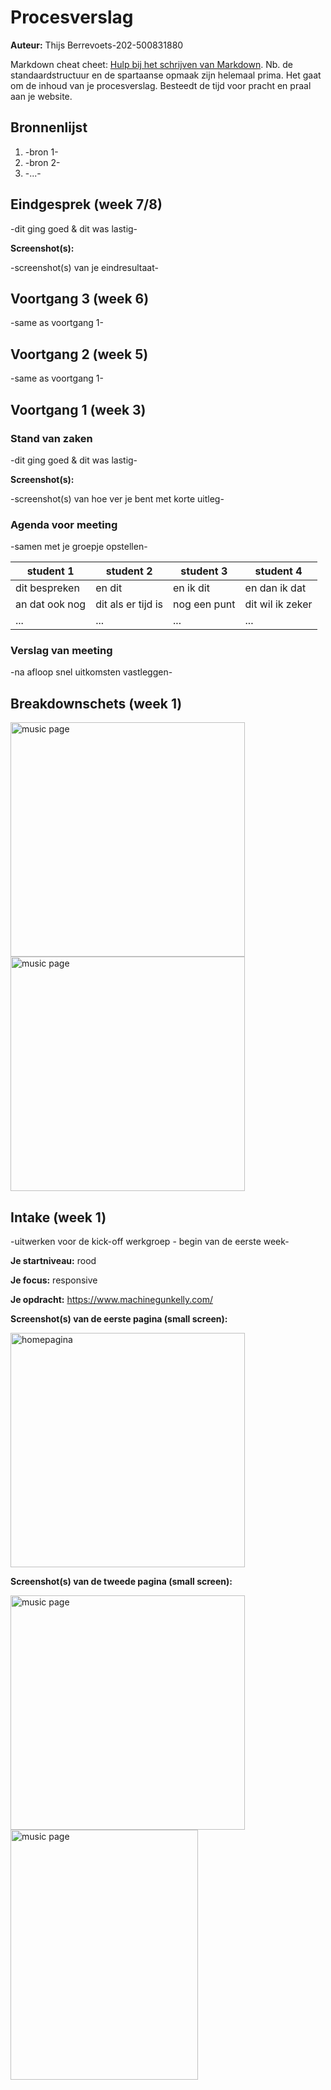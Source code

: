 # Procesverslag
**Auteur:** Thijs Berrevoets-202-500831880

Markdown cheat cheet: [Hulp bij het schrijven van Markdown](https://github.com/adam-p/markdown-here/wiki/Markdown-Cheatsheet). Nb. de standaardstructuur en de spartaanse opmaak zijn helemaal prima. Het gaat om de inhoud van je procesverslag. Besteedt de tijd voor pracht en praal aan je website.



## Bronnenlijst
1. -bron 1-
2. -bron 2-
3. -...-



## Eindgesprek (week 7/8)

-dit ging goed & dit was lastig-

**Screenshot(s):**

-screenshot(s) van je eindresultaat-



## Voortgang 3 (week 6)

-same as voortgang 1-



## Voortgang 2 (week 5)

-same as voortgang 1-



## Voortgang 1 (week 3)

### Stand van zaken

-dit ging goed & dit was lastig-

**Screenshot(s):**

-screenshot(s) van hoe ver je bent met korte uitleg-

### Agenda voor meeting

-samen met je groepje opstellen-

| student 1      | student 2          | student 3    | student 4        |
| ---            | ---                | ---          | ---              |
| dit bespreken  | en dit             | en ik dit    | en dan ik dat    |
| an dat ook nog | dit als er tijd is | nog een punt | dit wil ik zeker |
| ...            | ...                | ...          | ...              |

### Verslag van meeting

-na afloop snel uitkomsten vastleggen-



## Breakdownschets (week 1)

<img src="images\breakdownschets1.png" width="375px" alt="music page">
<img src="images\breakdownschets2.png" width="375px" alt="music page">



## Intake (week 1)
-uitwerken voor de kick-off werkgroep - begin van de eerste week-

**Je startniveau:** rood

**Je focus:** responsive 

**Je opdracht:** https://www.machinegunkelly.com/

**Screenshot(s) van de eerste pagina (small screen):**

<img src="images\pagina 1.png" width="375px" alt="homepagina">

**Screenshot(s) van de tweede pagina (small screen):**

<img src="images\pagina2deel1.png" width="375px" alt="music page">
<img src="images\pagina 2 deel2.png" height="400px" width="300px" alt="music page">
